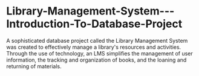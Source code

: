 # Library-Management-System---Introduction-To-Database-Project
A sophisticated database project called the Library Management System was created to effectively manage a library's resources and activities.  Through the use of technology, an LMS simplifies the management of user information, the tracking and organization of books, and the loaning and returning of materials.
